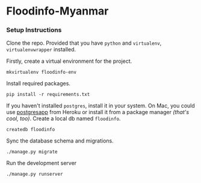 # Floodinfo-Myanmar

### Setup Instructions

Clone the repo. Provided that you have `python` and `virtualenv`, `virtualenvwrapper` installed.

Firstly, create a virtual environment for the project.
```
mkvirtualenv floodinfo-env
```

Install required packages.
```
pip install -r requirements.txt
```

If you haven't installed `postgres`, install it in your system. On Mac, you could use [postgresapp](http://postgresapp.com/) from Heroku or install it from a package manager _(that's cool, too)_. Create a local db named `floodinfo`.
```
createdb floodinfo
```

Sync the database schema and migrations.
```
./manage.py migrate
```

Run the development server
```
./manage.py runserver
```
